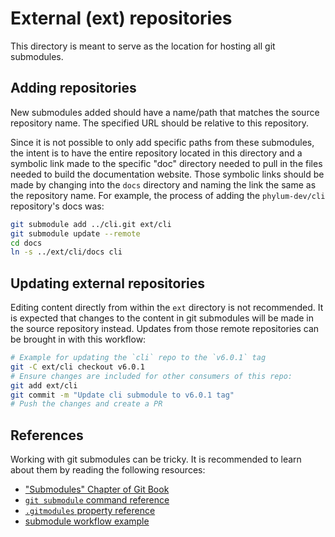 # External (ext) repositories

This directory is meant to serve as the location for hosting all git submodules.

## Adding repositories

New submodules added should have a name/path that matches the source repository
name. The specified URL should be relative to this repository.

Since it is not possible to only add specific paths from these submodules, the
intent is to have the entire repository located in this directory and a symbolic
link made to the specific "doc" directory needed to pull in the files needed to
build the documentation website. Those symbolic links should be made by changing
into the `docs` directory and naming the link the same as the repository name.
For example, the process of adding the `phylum-dev/cli` repository's docs was:

```sh
git submodule add ../cli.git ext/cli
git submodule update --remote
cd docs
ln -s ../ext/cli/docs cli
```

## Updating external repositories

Editing content directly from within the `ext` directory is not recommended. It
is expected that changes to the content in git submodules will be made in the
source repository instead. Updates from those remote repositories can be brought
in with this workflow:

```sh
# Example for updating the `cli` repo to the `v6.0.1` tag
git -C ext/cli checkout v6.0.1
# Ensure changes are included for other consumers of this repo:
git add ext/cli
git commit -m "Update cli submodule to v6.0.1 tag"
# Push the changes and create a PR
```

## References

Working with git submodules can be tricky. It is recommended to learn about them
by reading the following resources:

* ["Submodules" Chapter of Git Book](https://git-scm.com/book/en/v2/Git-Tools-Submodules)
* [`git submodule` command reference](https://git-scm.com/docs/git-submodule)
* [`.gitmodules` property reference](https://git-scm.com/docs/gitmodules)
* [submodule workflow example](https://git-scm.com/docs/gitsubmodules#_workflow_for_a_third_party_library)
